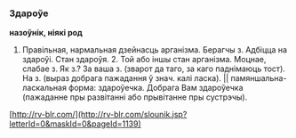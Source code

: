 ### Здароўе
**назоўнік, ніякі род**

1. Правільная, нармальная дзейнасць арганізма. Берагчы з. Адбіцца на здароўі. Стан здароўя. 2. Той або іншы стан арганізма. Моцнае, слабае з. Як з.? За ваша з. (зварот да таго, за каго паднімаюць тост). На з. (выраз добрага пажадання ў знач. калі ласка). || памяншальна-ласкальная форма: здароўечка. Добрага Вам здароўечка (пажаданне пры развітанні або прывітанне пры сустрэчы).

<a rel="author">[http://rv-blr.com/](http://rv-blr.com/slounik.jsp?letterId=0&maskId=0&pageId=1139)</a>
